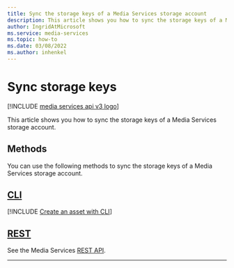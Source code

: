 ```yaml
---
title: Sync the storage keys of a Media Services storage account
description: This article shows you how to sync the storage keys of a Media Services storage account.
author: IngridAtMicrosoft
ms.service: media-services
ms.topic: how-to
ms.date: 03/08/2022
ms.author: inhenkel
---
```


# Sync storage keys

[!INCLUDE [media services api v3 logo](./includes/v3-hr.md)]

This article shows you how to sync the storage keys of a Media Services storage account.

## Methods

You can use the following methods to sync the storage keys of a Media Services storage account.

## [CLI](#tab/cli/)

[!INCLUDE [Create an asset with CLI](./includes/task-sync-storage-keys-cli.md)]

## [REST](#tab/rest/)

See the Media Services [REST API](/rest/api/media/mediaservices/sync-storage-keys).

---
